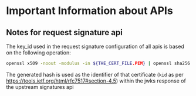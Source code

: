 # Important Information about APIs

## Notes for request signature api

The key_id used in the request signature configuration of all apis is based on the following operation:

```sh
openssl x509 -noout -modulus -in ${THE_CERT_FILE.PEM} | openssl sha256
```

The generated hash is used as the identifier of that certificate (`kid` as per https://tools.ietf.org/html/rfc7517#section-4.5) within the jwks response of the upstream signatures api
